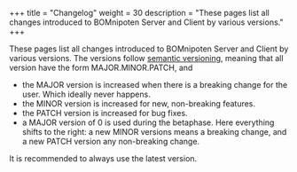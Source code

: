 +++
title = "Changelog"
weight = 30
description = "These pages list all changes introduced to BOMnipoten Server and Client by various versions."
+++

These pages list all changes introduced to BOMnipoten Server and Client by various versions. The versions follow [semantic versioning](https://semver.org/), meaning that all version have the form MAJOR.MINOR.PATCH, and
- the MAJOR version is increased when there is a breaking change for the user. Which ideally never happens.
- the MINOR version is increased for new, non-breaking features.
- the PATCH version is increased for bug fixes.
- a MAJOR version of 0 is used during the betaphase. Here everything shifts to the right: a new MINOR versions means a breaking change, and a new PATCH version any non-breaking change.

It is recommended to always use the latest version.
